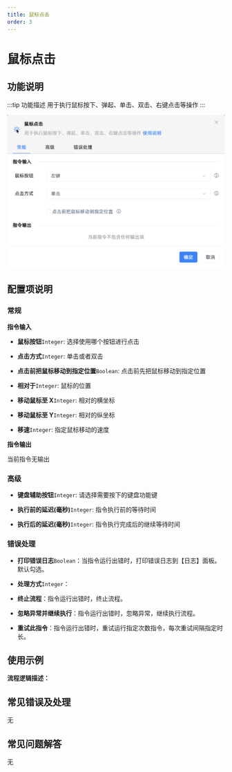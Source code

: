 ```yaml
---
title: 鼠标点击
order: 3
---
```


# 鼠标点击

## 功能说明

:::tip 功能描述
用于执行鼠标按下、弹起、单击、双击、右键点击等操作
:::

![鼠标点击](../../assets/鼠标点击_command.png)

## 配置项说明

### 常规

**指令输入**

- **鼠标按钮**`Integer`: 选择使用哪个按钮进行点击

- **点击方式**`Integer`: 单击或者双击

- **点击前把鼠标移动到指定位置**`Boolean`: 点击前先把鼠标移动到指定位置

- **相对于**`Integer`: 鼠标的位置

- **移动鼠标至 X**`Integer`: 相对的横坐标

- **移动鼠标至 Y**`Integer`: 相对的纵坐标

- **移速**`Integer`: 指定鼠标移动的速度


**指令输出**

当前指令无输出

### 高级

- **键盘辅助按钮**`Integer`: 请选择需要按下的键盘功能键

- **执行前的延迟(毫秒)**`Integer`: 指令执行前的等待时间

- **执行后的延迟(毫秒)**`Integer`: 指令执行完成后的继续等待时间

### 错误处理

- **打印错误日志**`Boolean`：当指令运行出错时，打印错误日志到【日志】面板。默认勾选。

- **处理方式**`Integer`：

 - **终止流程**：指令运行出错时，终止流程。

 - **忽略异常并继续执行**：指令运行出错时，忽略异常，继续执行流程。

 - **重试此指令**：指令运行出错时，重试运行指定次数指令，每次重试间隔指定时长。

## 使用示例

**流程逻辑描述：** 

## 常见错误及处理

无

## 常见问题解答

无

